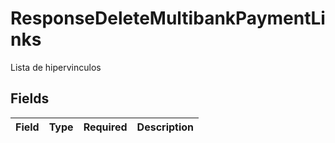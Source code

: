 # ResponseDeleteMultibankPaymentLinks

Lista de hipervinculos


## Fields

| Field       | Type        | Required    | Description |
| ----------- | ----------- | ----------- | ----------- |